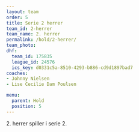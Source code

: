 ```yaml
---
layout: team
order: 5
title: Serie 2 herrer
team_id: 2-herrer
team_name: 2. herrer
permalink: /hold/2-herrer/
team_photo:
dhf:
  team_id: 175835
  league_id: 24576
  ics_key: d0331c5a-8510-4293-b886-cd9d1897bad7
coaches:
- Johnny Nielsen
- Lise Cecilie Dam Poulsen

menu:
  parent: Hold
  position: 5
---
```

2\. herrer spiller i serie 2.
